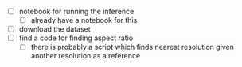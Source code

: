 - [ ] notebook for running the inference 
	- [ ] already have a notebook for this 
- [ ] download the dataset 
- [ ] find a code for finding aspect ratio
	- [ ] there is probably a script which finds nearest resolution given another resolution as a reference